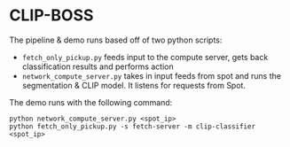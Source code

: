 # CLIP-BOSS

The pipeline & demo runs based off of two python scripts:
 - `fetch_only_pickup.py` feeds input to the compute server, gets back classification results and performs action
 - `network_compute_server.py` takes in input feeds from spot and runs the segmentation & CLIP model. It listens for requests from Spot.

The demo runs with the following command:

```
python network_compute_server.py <spot_ip>
python fetch_only_pickup.py -s fetch-server -m clip-classifier <spot_ip>
```
